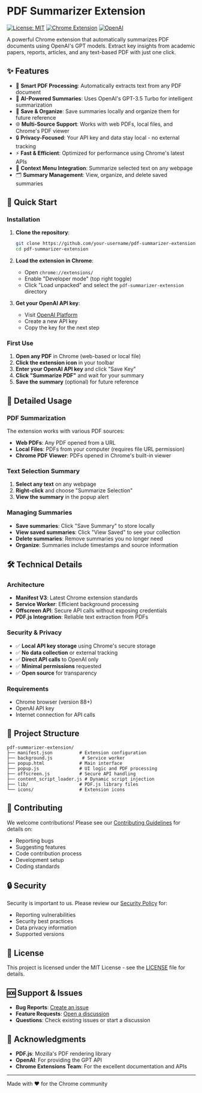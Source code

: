 # PDF Summarizer Extension

[![License: MIT](https://img.shields.io/badge/License-MIT-yellow.svg)](https://opensource.org/licenses/MIT)
[![Chrome Extension](https://img.shields.io/badge/Chrome-Extension-4285F4?logo=google-chrome&logoColor=white)](https://chrome.google.com/webstore)
[![OpenAI](https://img.shields.io/badge/Powered%20by-OpenAI-412991.svg)](https://openai.com)

A powerful Chrome extension that automatically summarizes PDF documents using OpenAI's GPT models. Extract key insights from academic papers, reports, articles, and any text-based PDF with just one click.

## ✨ Features

- 📄 **Smart PDF Processing**: Automatically extracts text from any PDF document
- 🤖 **AI-Powered Summaries**: Uses OpenAI's GPT-3.5 Turbo for intelligent summarization
- 💾 **Save & Organize**: Save summaries locally and organize them for future reference
- 🌐 **Multi-Source Support**: Works with web PDFs, local files, and Chrome's PDF viewer
- 🔒 **Privacy-Focused**: Your API key and data stay local - no external tracking
- ⚡ **Fast & Efficient**: Optimized for performance using Chrome's latest APIs
- 🎯 **Context Menu Integration**: Summarize selected text on any webpage
- 🗂️ **Summary Management**: View, organize, and delete saved summaries

## 🚀 Quick Start

### Installation

1. **Clone the repository**:
   ```bash
   git clone https://github.com/your-username/pdf-summarizer-extension.git
   cd pdf-summarizer-extension
   ```

2. **Load the extension in Chrome**:
   - Open `chrome://extensions/`
   - Enable "Developer mode" (top right toggle)
   - Click "Load unpacked" and select the `pdf-summarizer-extension` directory

3. **Get your OpenAI API key**:
   - Visit [OpenAI Platform](https://platform.openai.com/api-keys)
   - Create a new API key
   - Copy the key for the next step

### First Use

1. **Open any PDF** in Chrome (web-based or local file)
2. **Click the extension icon** in your toolbar
3. **Enter your OpenAI API key** and click "Save Key"
4. **Click "Summarize PDF"** and wait for your summary
5. **Save the summary** (optional) for future reference

## 📖 Detailed Usage

### PDF Summarization

The extension works with various PDF sources:
- **Web PDFs**: Any PDF opened from a URL
- **Local Files**: PDFs from your computer (requires file URL permission)
- **Chrome PDF Viewer**: PDFs opened in Chrome's built-in viewer

### Text Selection Summary

1. **Select any text** on any webpage
2. **Right-click** and choose "Summarize Selection"
3. **View the summary** in the popup alert

### Managing Summaries

- **Save summaries**: Click "Save Summary" to store locally
- **View saved summaries**: Click "View Saved" to see your collection
- **Delete summaries**: Remove summaries you no longer need
- **Organize**: Summaries include timestamps and source information

## 🛠️ Technical Details

### Architecture

- **Manifest V3**: Latest Chrome extension standards
- **Service Worker**: Efficient background processing
- **Offscreen API**: Secure API calls without exposing credentials
- **PDF.js Integration**: Reliable text extraction from PDFs

### Security & Privacy

- ✅ **Local API key storage** using Chrome's secure storage
- ✅ **No data collection** or external tracking
- ✅ **Direct API calls** to OpenAI only
- ✅ **Minimal permissions** requested
- ✅ **Open source** for transparency

### Requirements

- Chrome browser (version 88+)
- OpenAI API key
- Internet connection for API calls

## 📁 Project Structure

```
pdf-summarizer-extension/
├── manifest.json          # Extension configuration
├── background.js           # Service worker
├── popup.html             # Main interface
├── popup.js               # UI logic and PDF processing
├── offscreen.js           # Secure API handling
├── content_script_loader.js # Dynamic script injection
├── lib/                   # PDF.js library files
└── icons/                 # Extension icons
```

## 🤝 Contributing

We welcome contributions! Please see our [Contributing Guidelines](CONTRIBUTING.md) for details on:

- Reporting bugs
- Suggesting features
- Code contribution process
- Development setup
- Coding standards

## 🔒 Security

Security is important to us. Please review our [Security Policy](SECURITY.md) for:

- Reporting vulnerabilities
- Security best practices
- Data privacy information
- Supported versions

## 📄 License

This project is licensed under the MIT License - see the [LICENSE](LICENSE) file for details.

## 🆘 Support & Issues

- **Bug Reports**: [Create an issue](https://github.com/your-username/pdf-summarizer-extension/issues)
- **Feature Requests**: [Open a discussion](https://github.com/your-username/pdf-summarizer-extension/discussions)
- **Questions**: Check existing issues or start a discussion

## 🙏 Acknowledgments

- **PDF.js**: Mozilla's PDF rendering library
- **OpenAI**: For providing the GPT API
- **Chrome Extensions Team**: For the excellent documentation and APIs

---

Made with ❤️ for the Chrome community